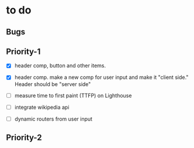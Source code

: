 # to do

## Bugs

## Priority-1

- [x] header comp, button and other items.
- [x] header comp. make a new comp for user input and make it "client side." Header should be "server side"
- [ ] measure time to first paint (TTFP) on Lighthouse
- [ ] integrate wikipedia api
- [ ] dynamic routers from user input


## Priority-2
